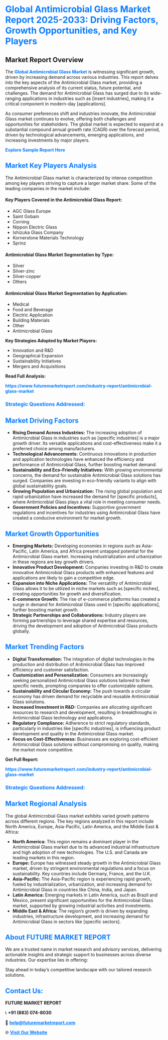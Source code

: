 <h1 style="color: #007BFF;">Global Antimicrobial Glass Market Report 2025-2033: Driving Factors, Growth Opportunities, and Key Players</h1>

<section id="overview">
<h2>Market Report Overview</h2>
<p>The <a href="https://www.futuremarketreport.com/industry-report/antimicrobial-glass-market" style="color: #007BFF; text-decoration: none;"><strong>Global Antimicrobial Glass Market</strong></a> is witnessing significant growth, driven by increasing demand across various industries. This report delves into the key aspects of the Antimicrobial Glass market, providing a comprehensive analysis of its current status, future potential, and challenges. The demand for Antimicrobial Glass has surged due to its wide-ranging applications in industries such as [insert industries], making it a critical component in modern-day [applications].</p>
<p>As consumer preferences shift and industries innovate, the Antimicrobial Glass market continues to evolve, offering both challenges and opportunities for stakeholders. The global market is expected to expand at a substantial compound annual growth rate (CAGR) over the forecast period, driven by technological advancements, emerging applications, and increasing investments by major players.</p>
</section>

<section id="overview">
<p><a href="https://www.futuremarketreport.com/request-sample/reportId=112066" style="color: #007BFF; text-decoration: none;"><strong>Explore Sample Report Here</strong></a></p>
</section>

<section id="key-players">
<h2 style="color: #007BFF;">Market Key Players Analysis</h2>
<p>The Antimicrobial Glass market is characterized by intense competition among key players striving to capture a larger market share. Some of the leading companies in the market include:</p>
<h4>Key Players Covered in the Antimicrobial Glass Report:</h4>
<ul><li>AGC Glass Europe</li><li>Saint Gobain</li><li>Corning</li><li>Nippon Electric Glass</li><li>Ishizuka Glass Company</li><li>Kornerstone Materials Technology</li><li>Sprinz</li></ul>
<h4>Antimicrobial Glass Market Segmentation by Type:</h4>
<ul><li>Silver</li><li>Silver-zinc</li><li>Silver-copper</li><li>Others</li></ul>

<h4>Antimicrobial Glass Market Segmentation by Application:</h4>
<ul><li>Medical</li><li>Food and Beverage</li><li>Electric Application</li><li>Building Materials</li><li>Other</li><li>Antimicrobial Glass</li></ul>
<p><strong>Key Strategies Adopted by Market Players:</strong></p>
<ul>
<li>Innovation and R&D</li>
<li>Geographical Expansion</li>
<li>Sustainability Initiatives</li>
<li>Mergers and Acquisitions</li>
</ul>
</section>

<section>
<p><strong>Read Full Analysis: </strong></p><a href="https://www.futuremarketreport.com/industry-report/antimicrobial-glass-market" style="color: #007BFF; text-decoration: none;"><strong>https://www.futuremarketreport.com/industry-report/antimicrobial-glass-market</strong></a>
<h3 style="color: #007BFF;">Strategic Questions Addressed:</h3>
</section>

<section id="driving-factors">
<h2 style="color: #007BFF;">Market Driving Factors</h2>
<ul>
<li><strong>Rising Demand Across Industries:</strong> The increasing adoption of Antimicrobial Glass in industries such as [specific industries] is a major growth driver. Its versatile applications and cost-effectiveness make it a preferred choice among manufacturers.</li>
<li><strong>Technological Advancements:</strong> Continuous innovations in production and application technologies have enhanced the efficiency and performance of Antimicrobial Glass, further boosting market demand.</li>
<li><strong>Sustainability and Eco-Friendly Initiatives:</strong> With growing environmental concerns, the demand for sustainable Antimicrobial Glass solutions has surged. Companies are investing in eco-friendly variants to align with global sustainability goals.</li>
<li><strong>Growing Population and Urbanization:</strong> The rising global population and rapid urbanization have increased the demand for [specific products], where Antimicrobial Glass plays a vital role in meeting consumer needs.</li>
<li><strong>Government Policies and Incentives:</strong> Supportive government regulations and incentives for industries using Antimicrobial Glass have created a conducive environment for market growth.</li>
</ul>
</section>

<section id="growth-opportunities">
<h2 style="color: #007BFF;">Market Growth Opportunities</h2>
<ul>
<li><strong>Emerging Markets:</strong> Developing economies in regions such as Asia-Pacific, Latin America, and Africa present untapped potential for the Antimicrobial Glass market. Increasing industrialization and urbanization in these regions are key growth drivers.</li>
<li><strong>Innovative Product Development:</strong> Companies investing in R&D to create innovative Antimicrobial Glass products with enhanced features and applications are likely to gain a competitive edge.</li>
<li><strong>Expansion into Niche Applications:</strong> The versatility of Antimicrobial Glass allows it to be utilized in niche markets such as [specific niches], creating opportunities for growth and diversification.</li>
<li><strong>E-commerce Growth:</strong> The rise of e-commerce platforms has created a surge in demand for Antimicrobial Glass used in [specific applications], further boosting market growth.</li>
<li><strong>Strategic Partnerships and Collaborations:</strong> Industry players are forming partnerships to leverage shared expertise and resources, driving the development and adoption of Antimicrobial Glass products globally.</li>
</ul>
</section>

<section id="trending-factors">
<h2 style="color: #007BFF;">Market Trending Factors</h2>
<ul>
<li><strong>Digital Transformation:</strong> The integration of digital technologies in the production and distribution of Antimicrobial Glass has improved efficiency and customer satisfaction.</li>
<li><strong>Customization and Personalization:</strong> Consumers are increasingly seeking personalized Antimicrobial Glass solutions tailored to their specific needs, prompting companies to offer customizable options.</li>
<li><strong>Sustainability and Circular Economy:</strong> The push towards a circular economy has driven demand for recyclable and reusable Antimicrobial Glass solutions.</li>
<li><strong>Increased Investment in R&D:</strong> Companies are allocating significant resources to research and development, resulting in breakthroughs in Antimicrobial Glass technology and applications.</li>
<li><strong>Regulatory Compliance:</strong> Adherence to strict regulatory standards, particularly in industries like [specific industries], is influencing product development and quality in the Antimicrobial Glass market.</li>
<li><strong>Focus on Cost-Effectiveness:</strong> Businesses are exploring cost-efficient Antimicrobial Glass solutions without compromising on quality, making the market more competitive.</li>
</ul>
</section>

<section>
<p><strong>Get Full Report: </strong></p><a href="https://www.futuremarketreport.com/industry-report/antimicrobial-glass-market" style="color: #007BFF; text-decoration: none;"><strong>https://www.futuremarketreport.com/industry-report/antimicrobial-glass-market</strong></a>
<h3 style="color: #007BFF;">Strategic Questions Addressed:</h3>
</section>


<section id="regional-analysis">
<h2 style="color: #007BFF;">Market Regional Analysis</h2>
<p>The global Antimicrobial Glass market exhibits varied growth patterns across different regions. The key regions analyzed in this report include North America, Europe, Asia-Pacific, Latin America, and the Middle East & Africa:</p>
<ul>
<li><strong>North America:</strong> This region remains a dominant player in the Antimicrobial Glass market due to its advanced industrial infrastructure and high adoption of new technologies. The U.S. and Canada are leading markets in this region.</li>
<li><strong>Europe:</strong> Europe has witnessed steady growth in the Antimicrobial Glass market, driven by stringent environmental regulations and a focus on sustainability. Key countries include Germany, France, and the U.K.</li>
<li><strong>Asia-Pacific:</strong> The Asia-Pacific region is experiencing rapid growth, fueled by industrialization, urbanization, and increasing demand for Antimicrobial Glass in countries like China, India, and Japan.</li>
<li><strong>Latin America:</strong> Emerging markets in Latin America, such as Brazil and Mexico, present significant opportunities for the Antimicrobial Glass market, supported by growing industrial activities and investments.</li>
<li><strong>Middle East & Africa:</strong> The region’s growth is driven by expanding industries, infrastructure development, and increasing demand for Antimicrobial Glass in sectors like [specific sectors].</li>
</ul>
</section>

<footer>
<h2 style="color: #007BFF;">About FUTURE MARKET REPORT</h2>
<p>We are a trusted name in market research and advisory services, delivering actionable insights and strategic support to businesses across diverse industries. Our expertise lies in offering:</p>

<p>Stay ahead in today’s competitive landscape with our tailored research solutions.</p>

<h2 style="color: #007BFF;">Contact Us:</h2>
<p><strong>FUTURE MARKET REPORT</strong></p>
<p>📞 <strong>+91 (883) 074-8030</strong></p>
<p>📧 <strong><a href="mailto:help@futuremarketreport.com" style="color: #007BFF;">help@futuremarketreport.com</a></strong></p>
<p>🌐 <strong><a href="https://www.futuremarketreport.com/" style="color: #007BFF;">Visit Our Website</a></strong></p>
</footer>